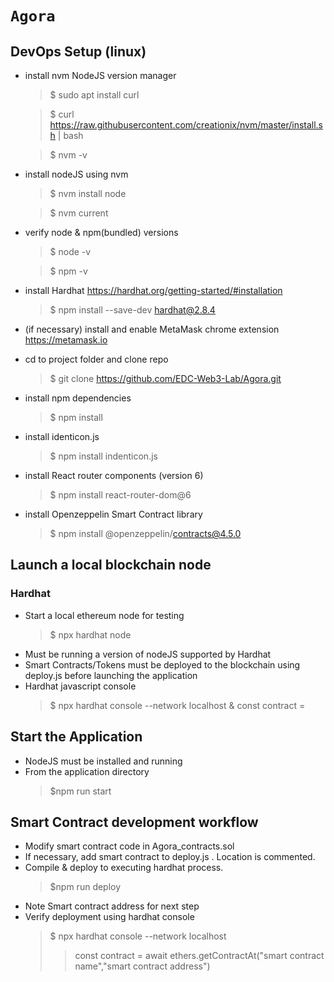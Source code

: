 # `Agora` 

## DevOps Setup (linux)
- install nvm   NodeJS version manager
    > $ sudo apt install curl 

    > $ curl https://raw.githubusercontent.com/creationix/nvm/master/install.sh | bash
    
    > $ nvm -v

- install nodeJS using nvm
    > $ nvm install node

    > $ nvm current
- verify node & npm(bundled) versions
    > $ node -v

    > $ npm -v
- install Hardhat   https://hardhat.org/getting-started/#installation
    > $ npm install --save-dev hardhat@2.8.4

- (if necessary) install and enable MetaMask chrome extension https://metamask.io

- cd to project folder and clone repo
    > $ git clone https://github.com/EDC-Web3-Lab/Agora.git

- install npm dependencies 
    > $ npm install
- install identicon.js
    > $ npm install indenticon.js
- install React router components  (version 6)
    > $ npm install react-router-dom@6
- install Openzeppelin Smart Contract library
    > $ npm install @openzeppelin/contracts@4.5.0

## Launch a local blockchain node
### Hardhat 
+ Start a local ethereum node for testing
    > $ npx hardhat node
+ Must be running a version of nodeJS supported by Hardhat
+ Smart Contracts/Tokens must be deployed to the blockchain using deploy.js before launching the application
+ Hardhat javascript console
    > $ npx hardhat console --network localhost
    >& const contract = 

## Start the Application
+ NodeJS must be installed and running
+ From the application directory
    > $npm run start

## Smart Contract development workflow
+ Modify smart contract code in Agora_contracts.sol
+ If necessary, add smart contract to deploy.js . Location is commented.
+ Compile & deploy to executing hardhat process.
    > $npm run deploy
+ Note Smart contract address for next step
+ Verify deployment using hardhat console
  > $ npx hardhat console --network localhost
  >>const contract = await ethers.getContractAt("smart contract name","smart contract address")
